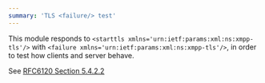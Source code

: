 ```yaml
---
summary: 'TLS <failure/> test'
---
```


This module responds to `<starttls xmlns='urn:ietf:params:xml:ns:xmpp-tls'/>` with
`<failure xmlns='urn:ietf:params:xml:ns:xmpp-tls'/>`, in order to test
how clients and server behave.

See [RFC6120 Section 5.4.2.2](https://xmpp.org/rfcs/rfc6120.html#rfc.section.5.4.2.2)

